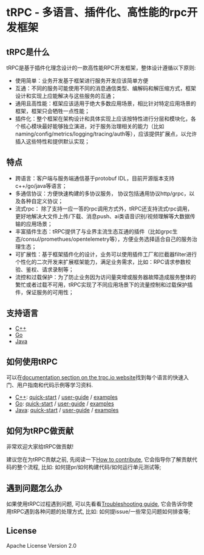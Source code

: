 # tRPC -  多语言、插件化、高性能的rpc开发框架

## tRPC是什么

tRPC是基于插件化理念设计的一款高性能RPC开发框架，整体设计遵循以下原则:
- 使用简单：业务开发基于框架进行服务开发应该简单方便
- 互通：不同的服务可能使用不同的消息通信类型、编解码和解压缩方式，框架设计和实现上应能解决与这些服务的互通；
- 通用且高性能：框架应该适用于绝大多数应用场景，相比针对特定应用场景的框架，框架只会牺牲一点性能；
- 插件化：整个框架在架构设计和具体实现上应该按特性进行分层和模块化，各个核心模块最好能够独立演进，对于服务治理相关的能力（比如naming/config/metrics/logging/tracing/auth等），应该提供扩展点，以允许插入这些特性和提供默认实现；

## 特点
- 跨语言：客户端与服务端通信基于protobuf IDL，目前开源版本支持c++/go/java等语言；
- 多通信协议：方便快速构建的多协议服务， 协议包括通用协议http/grpc，以及各种自定义协议；
- 流式rpc： 除了支持一应一答的rpc调用方式外，tRPC还支持流式rpc调用，更好地解决大文件上传/下载、消息push、ai类语音识别/视频理解等大数据传输的应用场景；
- 丰富插件生态：tRPC提供了与业界主流生态互通的插件（比如grpc生态/consul/promethues/opentelemetry等），方便业务选择适合自己的服务治理生态；
- 可扩展性：基于框架插件化的设计，业务可以使用插件工厂和拦截器filter进行个性化的二次开发来扩展框架能力，满足业务需求，比如：RPC请求参数校验、鉴权、请求录制等；
- 流控和过载保护：为了防止业务因为访问量突增或服务器故障造成服务整体的繁忙或者过载不可用，tRPC实现了不同应用场景下的流量控制和过载保护插件，保证服务的可用性；

## 支持语言

- [C++]()
- [Go]()
- [Java]()

## 如何使用tRPC

可以在[documentation section on the trpc.io website](https://trpc.group/docs/)找到每个语言的快速入门、用户指南和代码示例等学习资料.

- [C++](): [quick-start]() / [user-guide]() / [examples]()
- [Go](): [quick-start]() / [user-guide]() / [examples]()
- [Java](): [quick-start]() / [user-guide]() / [examples]()

## 如何为tRPC做贡献

非常欢迎大家给tRPC做贡献!

建议您在为tRPC贡献之前, 先阅读一下[How to contribute](CONTRIBUTING.md), 它会指导你了解贡献代码的整个流程, 比如: 如何提pr/如何构建代码/如何运行单元测试等;

## 遇到问题怎么办

如果使用tRPC过程遇到问题, 可以先看看[Troubleshooting guide](TROUBLESHOOTING.md), 它会告诉你使用tRPC遇到各种问题的处理方式, 比如: 如何提issue/一些常见问题如何排查等;

## License

Apache License Version 2.0